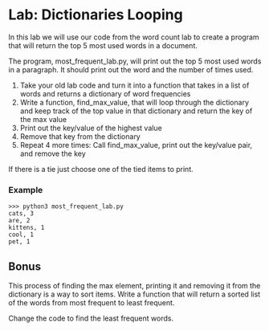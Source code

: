 # Lab: Dictionaries Looping

In this lab we will use our code from the word count lab to create a program that will return the top 5 most used words in a document. 

The program, most_frequent_lab.py, will print out the top 5 most used words in a paragraph. It should print out the word and the number of times used. 

1. Take your old lab code and turn it into a function that takes in a list of words and returns a dictionary of word frequencies
2. Write a function, find_max_value, that will loop through the dictionary and keep track of the top value in that dictionary and return the key of the max value 
3. Print out the key/value of the highest value 
4. Remove that key from the dictionary 
5. Repeat 4 more times: Call find_max_value, print out the key/value pair, and remove the key

If there is a tie just choose one of the tied items to print. 

### Example

```
>>> python3 most_frequent_lab.py
cats, 3
are, 2
kittens, 1
cool, 1
pet, 1
```

## Bonus
This process of finding the max element, printing it and removing it from the dictionary is a way to sort items. Write a function that will return a sorted list of the words from most frequent to least frequent. 

Change the code to find the least frequent words. 